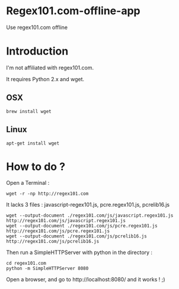 Regex101.com-offline-app
========================

Use regex101.com offline

# Introduction

I'm not affiliated with regex101.com.

It requires Python 2.x and wget.

## OSX

```
brew install wget
```

## Linux

``` 
apt-get install wget
```


# How to do ?

Open a Terminal : 

```
wget -r -np http://regex101.com
````

It lacks 3 files : javascript-regex101.js, pcre.regex101.js, pcrelib16.js

``` 
wget --output-document ./regex101.com/js/javascript.regex101.js http://regex101.com/js/javascript.regex101.js
wget --output-document ./regex101.com/js/pcre.regex101.js http://regex101.com/js/pcre.regex101.js
wget --output-document ./regex101.com/js/pcrelib16.js http://regex101.com/js/pcrelib16.js

```

Then run a SimpleHTTPServer with python in the directory : 

```
cd regex101.com
python -m SimpleHTTPServer 8080
```

Open a browser, and go to http://localhost:8080/ and it works ! ;)




